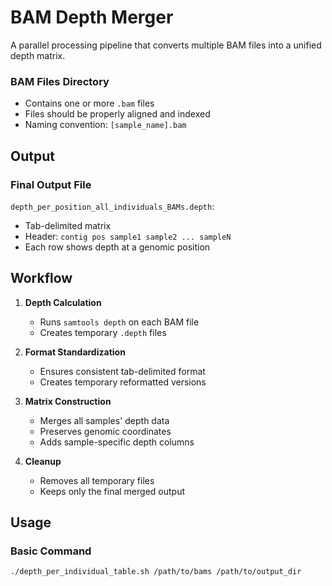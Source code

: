 # BAM Depth Merger

A parallel processing pipeline that converts multiple BAM files into a unified depth matrix.

### BAM Files Directory
- Contains one or more `.bam` files
- Files should be properly aligned and indexed
- Naming convention: `[sample_name].bam`

## Output
### Final Output File
`depth_per_position_all_individuals_BAMs.depth`:
- Tab-delimited matrix
- Header: `contig pos sample1 sample2 ... sampleN`
- Each row shows depth at a genomic position

## Workflow
1. **Depth Calculation**
   - Runs `samtools depth` on each BAM file
   - Creates temporary `.depth` files

2. **Format Standardization**
   - Ensures consistent tab-delimited format
   - Creates temporary reformatted versions

3. **Matrix Construction**
   - Merges all samples' depth data
   - Preserves genomic coordinates
   - Adds sample-specific depth columns

4. **Cleanup**
   - Removes all temporary files
   - Keeps only the final merged output

## Usage

### Basic Command
```bash
./depth_per_individual_table.sh /path/to/bams /path/to/output_dir
